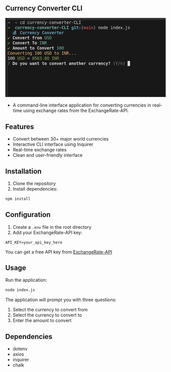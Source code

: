## Currency Converter CLI
![](./image.png)


- A command-line interface application for converting currencies in real-time using exchange rates from the ExchangeRate-API.

## Features
- Convert between 30+ major world currencies
- Interactive CLI interface using Inquirer
- Real-time exchange rates
- Clean and user-friendly interface


## Installation

1. Clone the repository
2. Install dependencies:
```bash
npm install
```

## Configuration

1. Create a `.env` file in the root directory
2. Add your ExchangeRate-API key:
```
API_KEY=your_api_key_here
```

You can get a free API key from [ExchangeRate-API](https://www.exchangerate-api.com/)

## Usage

Run the application:
```bash
node index.js
```

The application will prompt you with three questions:
1. Select the currency to convert from
2. Select the currency to convert to
3. Enter the amount to convert

## Dependencies

- dotenv
- axios
- inquirer
- chalk
